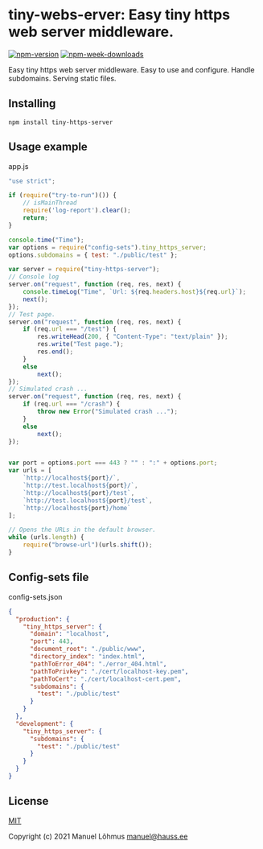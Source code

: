 # tiny-webs-erver: Easy tiny https web server middleware.

[![npm-version](https://badgen.net/npm/v/tiny-https-server)](https://www.npmjs.com/package/tiny-https-server)
[![npm-week-downloads](https://badgen.net/npm/dw/tiny-https-server)](https://www.npmjs.com/package/tiny-https-server)

Easy tiny https web server middleware.
Easy to use and configure.
Handle subdomains.
Serving static files.

## Installing

`npm install tiny-https-server`

## Usage example

app.js
```js
"use strict";

if (require("try-to-run")()) {
    // isMainThread
    require('log-report').clear();
    return;
}

console.time("Time");
var options = require("config-sets").tiny_https_server;
options.subdomains = { test: "./public/test" };

var server = require("tiny-https-server");
// Console log
server.on("request", function (req, res, next) {
    console.timeLog("Time", `Url: ${req.headers.host}${req.url}`);
    next();
});
// Test page.
server.on("request", function (req, res, next) {
    if (req.url === "/test") {
        res.writeHead(200, { "Content-Type": "text/plain" });
        res.write("Test page.");
        res.end();
    }
    else
        next();
});
// Simulated crash ...
server.on("request", function (req, res, next) {
    if (req.url === "/crash") {
        throw new Error("Simulated crash ...");
    }
    else
        next();
});


var port = options.port === 443 ? "" : ":" + options.port;
var urls = [
    `http://localhost${port}/`,
    `http://test.localhost${port}/`,
    `http://localhost${port}/test`,
    `http://test.localhost${port}/test`,
    `http://localhost${port}/home`
];

// Opens the URLs in the default browser.
while (urls.length) {
    require("browse-url")(urls.shift());
}
```

## Config-sets file

config-sets.json
```json
{
  "production": {
    "tiny_https_server": {
      "domain": "localhost",
      "port": 443,
      "document_root": "./public/www",
      "directory_index": "index.html",
      "pathToError_404": "./error_404.html",
      "pathToPrivkey": "./cert/localhost-key.pem",
      "pathToCert": "./cert/localhost-cert.pem",
      "subdomains": {
        "test": "./public/test"
      }
    }
  },
  "development": {
    "tiny_https_server": {
      "subdomains": {
        "test": "./public/test"
      }
    }
  }
}
```

## License

[MIT](LICENSE)

Copyright (c) 2021 Manuel L&otilde;hmus <manuel@hauss.ee>
